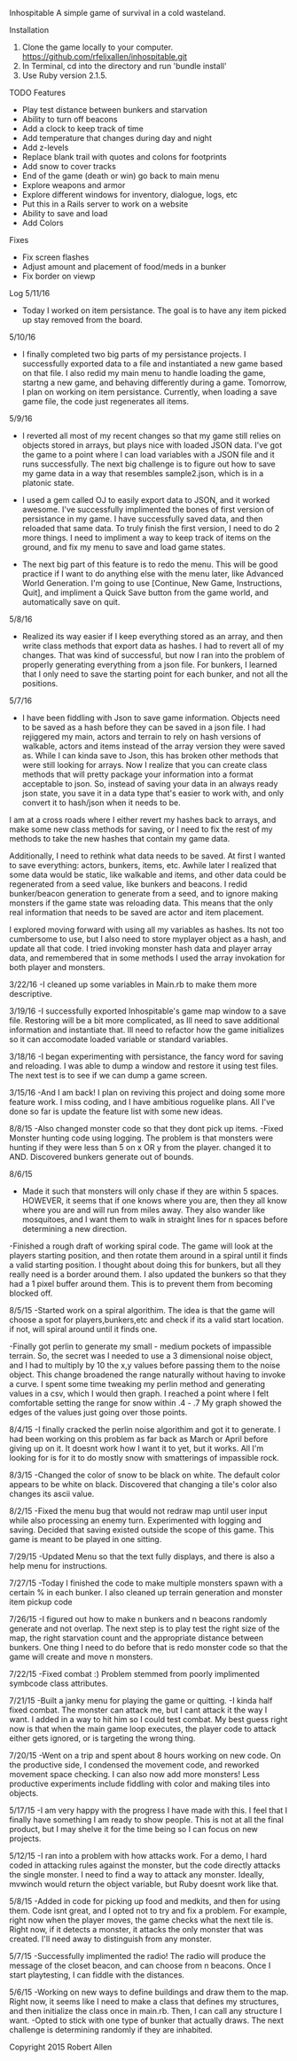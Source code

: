 Inhospitable
A simple game of survival in a cold wasteland.

Installation
1. Clone the game locally to your computer. https://github.com/rfelixallen/inhospitable.git
2. In Terminal, cd into the directory and run 'bundle install'
3. Use Ruby version 2.1.5.

TODO
Features
* Play test distance between bunkers and starvation
* Ability to turn off beacons
* Add a clock to keep track of time
* Add temperature that changes during day and night
* Add z-levels
* Replace blank trail with quotes and colons for footprints
* Add snow to cover tracks
* End of the game (death or win) go back to main menu
* Explore weapons and armor
* Explore different windows for inventory, dialogue, logs, etc
* Put this in a Rails server to work on a website
* Ability to save and load
* Add Colors


Fixes
* Fix screen flashes
* Adjust amount and placement of food/meds in a bunker
* Fix border on viewp

Log
5/11/16
- Today I worked on item persistance. The goal is to have any item picked up stay removed from the board.

5/10/16
- I finally completed two big parts of my persistance projects. I successfully exported data to a file and instantiated a new game based on that file. I also redid my main menu to handle loading the game, startng a new game, and behaving differently during a game. Tomorrow, I plan on working on item persistance. Currently, when loading a save game file, the code just regenerates all items.

5/9/16
- I reverted all most of my recent changes so that my game still relies on objects stored in arrays, but plays nice with loaded JSON data. I've got the game to a point where I can load variables with a JSON file and it runs successfully. The next big challenge is to figure out how to save my game data in a way that resembles sample2.json, which is in a platonic state.

- I used a gem called OJ to easily export data to JSON, and it worked awesome. I've successfully implimented the bones of first version of persistance in my game. I have successfully saved data, and then reloaded that same data. To truly finish the first version, I need to do 2 more things. I need to impliment a way to keep track of items on the ground, and fix my menu to save and load game states.

- The next big part of this feature is to redo the menu. This will be good practice if I want to do anything else with the menu later, like Advanced World Generation. I'm going to use [Continue, New Game, Instructions, Quit], and impliment a Quick Save button from the game world, and automatically save on quit.

5/8/16
- Realized its way easier if I keep everything stored as an array, and then write class methods that export data as hashes. I had to revert all of my changes. That was kind of successful, but now I ran into the problem of properly generating everything from a json file. For bunkers, I learned that I only need to save the starting point for each bunker, and not all the positions.

5/7/16
- I have been fiddling with Json to save game information. Objects need to be saved as a hash before they can be saved in a json file. I had rejiggered my main, actors and terrain to rely on hash versions of walkable, actors and items instead of the array version they were saved as. While I can kinda save to Json, this has broken other methods that were still looking for arrays. Now I realize that you can create class methods that will pretty package your information into a format acceptable to json. So, instead of saving your data in an always ready json state, you save it in a data type that's easier to work with, and only convert it to hash/json when it needs to be.

I am at a cross roads where I either revert my hashes back to arrays, and make some new class methods for saving, or I need to fix the rest of my methods to take the new hashes that contain my game data.

Additionally, I need to rethink what data needs to be saved. At first I wanted to save everything: actors, bunkers, items, etc. Awhile later I realized that some data would be static, like walkable and items, and other data could be regenerated from a seed value, like bunkers and beacons. I redid bunker/beacon generation to generate from a seed, and to ignore making monsters if the game state was reloading data. This means that the only real information that needs to be saved are actor and item placement.

I explored moving forward with using all my variables as hashes. Its not too cumbersome to use, but I also need to store myplayer object as a hash, and update all that code. I tried invoking monster hash data and player array data, and remembered that in some methods I used the array invokation for both player and monsters. 

3/22/16
-I cleaned up some variables in Main.rb to make them more descriptive.

3/19/16
-I successfully exported Inhospitable's game map window to a save file. Restoring will be a bit more complicated, as Ill need to save additional information and instantiate that. Ill need to refactor how the game initializes so it can accomodate loaded variable or standard variables.

3/18/16
-I began experimenting with persistance, the fancy word for saving and reloading. I was able to dump a window and restore it using test files. The next test is to see if we can dump a game screen.

3/15/16
-And I am back! I plan on reviving this project and doing some more feature work. I miss coding, and I have ambitious roguelike plans. All I've done so far is update the feature list with some new ideas.

8/8/15
-Also changed monster code so that they dont pick up items.
-Fixed Monster hunting code using logging. The problem is that monsters were hunting if they were less than 5 on x OR y from the player. changed it to AND. Discovered bunkers generate out of bounds. 

8/6/15
- Made it such that monsters will only chase if they are within 5 spaces. HOWEVER, it seems that if one knows where you are, then they all know where you are and will run from miles away. They also wander like mosquitoes, and I want them to walk in straight lines for n spaces before determining a new direction.

-Finished a rough draft of working spiral code. The game will look at the players starting position, and then rotate them around in a spiral until it finds a valid starting position. I thought about doing this for bunkers, but all they really need is a border around them. I also updated the bunkers so that they had a 1 pixel buffer around them. This is to prevent them from becoming blocked off.

8/5/15
-Started work on a spiral algorithim. The idea is that the game will choose a spot for players,bunkers,etc and check if its a valid start location. if not, will spiral around until it finds one.

-Finally got perlin to generate my small - medium pockets of impassible terrain. So, the secret was I needed to use a 3 dimensional noise object, and I had to multiply by 10 the x,y values before passing them to the noise object. This change broadened the range naturally without having to invoke a curve. I spent some time tweaking my perlin method and generating values in a csv, which I would then graph. I reached a point where I felt comfortable setting the range for snow within .4 - .7 My graph showed the edges of the values just going over those points. 

8/4/15
-I finally cracked the perlin noise algorithim and got it to generate. I had been working on this problem as far back as March or April before giving up on it. It doesnt work how I want it to yet, but it works. All I'm looking for is for it to do mostly snow with smatterings of impassible rock.

8/3/15
-Changed the color of snow to be black on white. The default color appears to be white on black. Discovered that changing a tile's color also changes its ascii value.

8/2/15
-Fixed the menu bug that would not redraw map until user input while also processing an enemy turn. Experimented with logging and saving. Decided that saving existed outside the scope of this game. This game is meant to be played in one sitting.

7/29/15
-Updated Menu so that the text fully displays, and there is also a help menu for instructions.

7/27/15
-Today I finished the code to make multiple monsters spawn with a certain % in each bunker. I also cleaned up terrain generation and monster item pickup code

7/26/15
-I figured out how to make n bunkers and n beacons randomly generate and not overlap. The next step is to play test the right size of the map, the right starvation count and the appropriate distance between bunkers. One thing I need to do before that is redo monster code so that the game will create and move n monsters.

7/22/15
-Fixed combat :) Problem stemmed from poorly implimented symbcode class attributes.

7/21/15
-Built a janky menu for playing the game or quitting.
-I kinda half fixed combat. The monster can attack me, but I cant attack it the way I want. I added in a way to hit him so I could test combat. My best guess right now is that when the main game loop executes, the player code to attack either gets ignored, or is targeting the wrong thing. 

7/20/15
-Went on a trip and spent about 8 hours working on new code. On the productive side, I condensed the movement code, and reworked movement space checking. I can also now add more monsters! Less productive experiments include fiddling with color and making tiles into objects.

5/17/15
-I am very happy with the progress I have made with this. I feel that I finally have something I am ready to show people. This is not at all the final product, but I may shelve it for the time being so I can focus on new projects.

5/12/15
-I ran into a problem with how attacks work. For a demo, I hard coded in attacking rules against the monster, but the code directly attacks the single monster. I need to find a way to attack any monster. Ideally, mvwinch would return the object variable, but Ruby doesnt work like that.

5/8/15
-Added in code for picking up food and medkits, and then for using them. Code isnt great, and I opted not to try and fix a problem. For example, right now when the player moves, the game checks what the next tile is. Right now, if it detects a monster, it attacks the only monster that was created. I'll need away to distinguish from any monster.

5/7/15
-Successfully implimented the radio! The radio will produce the message of the closet beacon, and can choose from n beacons. Once I start playtesting, I can fiddle with the distances.

5/6/15
-Working on new ways to define buildings and draw them to the map. Right now, it seems like I need to make a class that defines my structures, and then initialize the class once in main.rb. Then, I can call any structure I want.
-Opted to stick with one type of bunker that actually draws. The next challenge is determining randomly if they are inhabited.

Copyright 2015 Robert Allen
